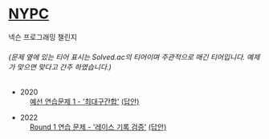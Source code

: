 # <a href='https://nypc.github.io/'>NYPC</a>
넥슨 프로그래밍 챌린지

<h6>(문제 옆에 있는 티어 표시는 Solved.ac의 티어이며 주관적으로 매긴 티어입니다. 예제가 맞으면 맞다고 간주 하였습니다.)</h5>

- 2020 <br>
   <img src='https://static.solved.ac/tier_small/3.svg' height='15'></img> <a href='https://nypc.github.io/2022/round1_p1'>예선 연습문제 1 - '최대구간합'</a> <a href='https://github.com/happydm09/PS/blob/main/NYPC/2020-T-T1'>(답안)</a>

- 2022 <br>
   <img src='https://static.solved.ac/tier_small/2.svg' height='15'></img> <a href='https://nypc.github.io/2022/round1_p1'>Round 1 연습 문제 - '레이스 기록 검증'</a> <a href='https://github.com/happydm09/PS/blob/main/NYPC/2022-R1-T1.py'>(답안)</a>
